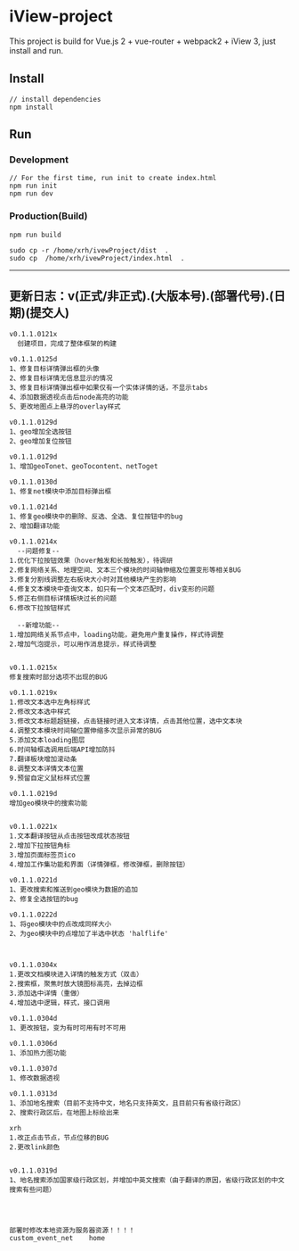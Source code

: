 # iView-project

This project is build for Vue.js 2 + vue-router + webpack2 + iView 3, just install and run.

## Install
```bush
// install dependencies
npm install
```
## Run
### Development
```bush
// For the first time, run init to create index.html
npm run init
npm run dev
```
### Production(Build)
```bush
npm run build
```

```
sudo cp -r /home/xrh/ivewProject/dist  .
sudo cp  /home/xrh/ivewProject/index.html  .
```


-------------------------


## 更新日志：v(正式/非正式).(大版本号).(部署代号).(日期)(提交人)
```
v0.1.1.0121x
  创建项目，完成了整体框架的构建

v0.1.1.0125d
1、修复目标详情弹出框的头像
2、修复目标详情无信息显示的情况
3、修复目标详情弹出框中如果仅有一个实体详情的话，不显示tabs
4、添加数据透视点击后node高亮的功能
5、更改地图点上悬浮的overlay样式

v0.1.1.0129d
1、geo增加全选按钮
2、geo增加复位按钮

v0.1.1.0129d
1、增加geoTonet、geoTocontent、netToget

v0.1.1.0130d
1、修复net模块中添加目标弹出框

v0.1.1.0214d
1、修复geo模块中的删除、反选、全选、复位按钮中的bug
2、增加翻译功能

v0.1.1.0214x
  --问题修复--
1.优化下拉按钮效果（hover触发和长按触发），待调研
2.修复网络关系、地理空间、文本三个模块的时间轴伸缩及位置变形等相关BUG
3.修复分割线调整左右板块大小时对其他模块产生的影响
4.修复文本模块中查询文本，如只有一个文本匹配时，div变形的问题
5.修正右侧目标详情板块过长的问题
6.修改下拉按钮样式

  --新增功能--
1.增加网络关系节点中，loading功能，避免用户重复操作，样式待调整
2.增加气泡提示，可以用作消息提示，样式待调整


v0.1.1.0215x
修复搜索时部分选项不出现的BUG

v0.1.1.0219x
1.修改文本选中左角标样式
2.修改文本选中样式
3.修改文本标题超链接，点击链接时进入文本详情，点击其他位置，选中文本块
4.调整文本模块时间轴位置伸缩多次显示异常的BUG
5.添加文本loading图层
6.时间轴框选调用后端API增加防抖
7.翻译板块增加滚动条
8.调整文本详情文本位置
9.预留自定义鼠标样式位置

v0.1.1.0219d
增加geo模块中的搜索功能


v0.1.1.0221x
1.文本翻译按钮从点击按钮改成状态按钮
2.增加下拉按钮角标
3.增加页面标签页ico
4.增加工作集功能和界面（详情弹框，修改弹框，删除按钮）

v0.1.1.0221d
1、更改搜索和推送到geo模块为数据的追加
2、修复全选按钮的bug

v0.1.1.0222d
1、将geo模块中的点改成同样大小
2、为geo模块中的点增加了半选中状态 'halflife'



v0.1.1.0304x
1.更改文档模块进入详情的触发方式（双击）
2.搜索框，聚焦时放大镜图标高亮，去掉边框
3.添加选中详情（重做）
4.增加选中逻辑，样式，接口调用

v0.1.1.0304d
1、更改按钮，变为有时可用有时不可用

v0.1.1.0306d
1、添加热力图功能

v0.1.1.0307d
1、修改数据透视

v0.1.1.0313d
1、添加地名搜索（目前不支持中文，地名只支持英文，且目前只有省级行政区）
2、搜索行政区后，在地图上标绘出来

xrh
1.改正点击节点，节点位移的BUG
2.更改link颜色


v0.1.1.0319d
1、地名搜索添加国家级行政区划，并增加中英文搜索（由于翻译的原因，省级行政区划的中文搜索有些问题）




部署时修改本地资源为服务器资源！！！！
custom_event_net    home
```